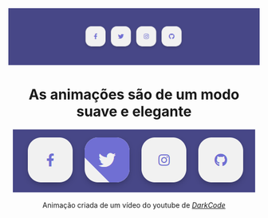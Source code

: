 <div align=center>
  <img src="./animation.png" alt="Imagens da animação">
  <h1>As animações são de um modo suave e elegante</h1>
  <img src="./animationicon.png" alt="Animação dos ícones">
  <p>Animação criada de um vídeo do youtube de <i><a href="https://www.youtube.com/channel/UCD3KVjbb7aq2OiOffuungzw" target="_blank">DarkCode</a></i></p>
</div>